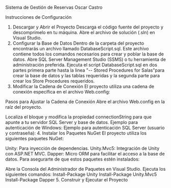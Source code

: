 Sistema de Gestión de Reservas Oscar Castro

Instrucciones de Configuración
1. Descargar y Abrir el Proyecto
Descarga el código fuente del proyecto y descomprímelo en tu máquina.
Abre el archivo de solución (.sln) en Visual Studio.
2. Configurar la Base de Datos
Dentro de la carpeta del proyecto encontrarás un archivo llamado DatabaseScript.sql. Este archivo contiene todos los comandos necesarios para crear y poblar la base de datos.
Abre SQL Server Management Studio (SSMS) o tu herramienta de administración preferida.
Ejecuta el script DatabaseScript.sql en dos partes primera parte hasta la linea "-- Stored Procedures for Salas"para crear la base de datos y las tablas requeridas y la segunda parte para crear los Store Procedures requeridos.
3. Modificar la Cadena de Conexión
El proyecto utiliza una cadena de conexión específica en el archivo Web.config:
<connectionStrings>
   <add name="DefaultConnection" connectionString="Server=DESKTOP-0S3UA1G;Database=ReservationManagementSystem;Trusted_Connection=True;" providerName="System.Data.SqlClient" />
</connectionStrings>
Pasos para Ajustar la Cadena de Conexión
Abre el archivo Web.config en la raíz del proyecto.

Localiza el bloque <connectionStrings> y modifica la propiedad connectionString para que apunte a tu servidor SQL Server y base de datos.
Ejemplo para autenticación de Windows:
<connectionStrings>
   <add name="DefaultConnection" connectionString="Server=MI_SERVIDOR;Database=ReservationManagementSystem;Trusted_Connection=True;" providerName="System.Data.SqlClient" />
</connectionStrings>
Ejemplo para autenticación SQL Server (usuario y contraseña):
<connectionStrings>
   <add name="DefaultConnection" connectionString="Server=MI_SERVIDOR;Database=ReservationManagementSystem;User Id=mi_usuario;Password=mi_contraseña;" providerName="System.Data.SqlClient" />
</connectionStrings>
4. Instalar los Paquetes NuGet
El proyecto utiliza los siguientes paquetes NuGet:

Unity: Para inyección de dependencias.
Unity.Mvc5: Integración de Unity con ASP.NET MVC.
Dapper: Micro ORM para facilitar el acceso a la base de datos.
Para asegurarte de que estos paquetes estén instalados:

Abre la Consola del Administrador de Paquetes en Visual Studio.
Ejecuta los siguientes comandos:
Install-Package Unity
Install-Package Unity.Mvc5
Install-Package Dapper
5. Construir y Ejecutar el Proyecto
